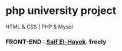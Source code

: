 # php university project

 HTML & CSS  | PHP & Mysql


### FRONT-END : [Saif El-Hayek](https://github.com/SaifHayek). freely
